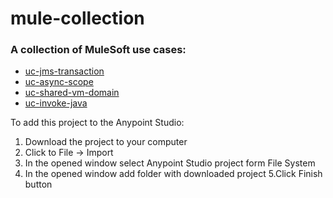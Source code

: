 # mule-collection

### A collection of MuleSoft use cases:
- [uc-jms-transaction](/uc-jms-transaction)
- [uc-async-scope](/uc-async-scope)
- [uc-shared-vm-domain](/uc-shared-vm)
- [uc-invoke-java](/uc-invoke-java)

To add this project to the Anypoint Studio:
1. Download the project to your computer
2. Click to File -> Import
3. In the opened window select Anypoint Studio project form File System
4. In the opened window add folder with downloaded project 5.Click Finish button
